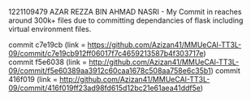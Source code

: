 1221109479 AZAR REZZA BIN AHMAD NASRI
     - My Commit in reaches around 300k+ files due to committing dependancies of flask including virtual environment files.

commit c7e19cb (link = https://github.com/Azizan41/MMUeCAl-TT3L-09/commit/c7e19cb912ff06017f7c4659213587b4f303717e)                                                                           
commit f5e6038 (link = http://github.com/Azizan41/MMUeCAl-TT3L-09/commit/f5e60389aa3912c60caa1678c508aa758e6c35b1)                                                                            commit 416f019 (link = http://github.com/Azizan41/MMUeCAI-TT3L-09/commit/416f019ff23ad98fd615d12bc21e61aea41ddf5e)             


